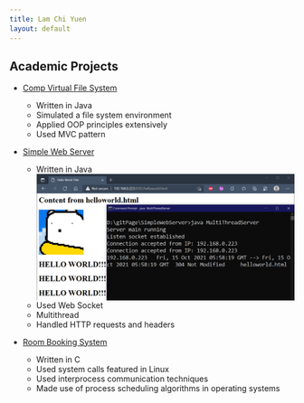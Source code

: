 ```yaml
---
title: Lam Chi Yuen
layout: default
---
```


## Academic Projects

- [Comp Virtual File System](https://github.com/LammyLam/portfolio/tree/master/CompVirtualFileSystem)
    - Written in Java
    - Simulated a file system environment
    - Applied OOP principles extensively
    - Used MVC pattern

- [Simple Web Server](https://github.com/LammyLam/portfolio/tree/master/SimpleWebServer)
    - Written in Java <img align="right" src="https://github.com/LammyLam/portfolio/blob/gh-pages/web.png">
    - Used Web Socket
    - Multithread
    - Handled HTTP requests and headers

- [Room Booking System](https://github.com/LammyLam/portfolio/tree/master/RoomBookingManager)
    - Written in C
    - Used system calls featured in Linux
    - Used interprocess communication techniques
    - Made use of process scheduling algorithms in operating systems
